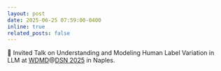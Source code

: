 ```yaml
---
layout: post
date: 2025-06-25 07:59:00-0400
inline: true
related_posts: false
---
```


:microphone: Invited Talk on Understanding and Modeling Human Label Variation in LLM at [WDMD](https://wdmd-main.github.io/)@[DSN 2025](https://dsn2025.github.io/) in Naples. 

<!-- A simple inline announcement with Markdown emoji! :sparkles: :smile: -->
